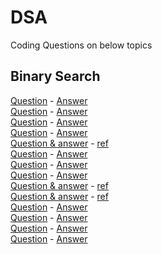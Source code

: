 # DSA
Coding Questions on below topics
## Binary Search
[Question](https://leetcode.com/problems/find-first-and-last-position-of-element-in-sorted-array/) - [Answer](https://github.com/PSoni8/DSA/blob/main/Find%20First%20and%20Last%20Position%20of%20Element%20in%20Sorted%20Array.cpp)</br>
[Question](https://www.geeksforgeeks.org/count-number-of-occurrences-or-frequency-in-a-sorted-array/) - [Answer](https://github.com/PSoni8/DSA/blob/main/Number%20of%20occurrence.cpp)</br>
[Question](https://leetcode.com/problems/find-minimum-in-rotated-sorted-array/) - [Answer](https://github.com/PSoni8/DSA/blob/main/Find%20Minimum%20in%20Rotated%20Sorted%20Array.cpp)</br>
[Question](https://leetcode.com/problems/search-in-rotated-sorted-array/) - [Answer](https://github.com/PSoni8/DSA/blob/main/Search%20in%20Rotated%20Sorted%20Array.cpp)</br>
[Question & answer](https://www.geeksforgeeks.org/search-almost-sorted-array/) - [ref](https://www.youtube.com/watch?v=W3-KgsCVH1U)</br>
[Question](https://www.geeksforgeeks.org/floor-in-a-sorted-array/) - [Answer](https://github.com/PSoni8/DSA/blob/main/Floor%20in%20a%20Sorted%20Array.cpp)</br>
[Question](https://www.geeksforgeeks.org/ceiling-in-a-sorted-array/) - [Answer](https://github.com/PSoni8/DSA/blob/main/Ceil%20in%20a%20sorted%20Array.cpp)</br>
[Question](https://leetcode.com/problems/find-smallest-letter-greater-than-target/) - [Answer](https://github.com/PSoni8/DSA/blob/main/Find%20Smallest%20Letter%20Greater%20Than%20Target.cpp)</br>
[Question & answer](https://www.geeksforgeeks.org/find-position-element-sorted-array-infinite-numbers/) - [ref](https://www.youtube.com/watch?v=FzvK5uuaki8&t=479s) </br>
[Question & answer](https://www.geeksforgeeks.org/find-index-first-1-infinite-sorted-array-0s-1s/) - [ref](https://www.youtube.com/watch?v=8x6dmO6XW8k&t=8s) </br>
[Question](https://leetcode.com/problems/find-peak-element/) - [Answer](https://github.com/PSoni8/DSA/blob/main/Find%20Peak%20Element.cpp)</br>
[Question](https://leetcode.com/problems/find-target-indices-after-sorting-array/) - [Answer](https://github.com/PSoni8/DSA/blob/main/Find%20Target%20Indices%20After%20Sorting%20Array.cpp)</br>
[Question](https://leetcode.com/problems/count-negative-numbers-in-a-sorted-matrix/) - [Answer](https://github.com/PSoni8/DSA/blob/main/Count%20Negative%20Numbers%20in%20a%20Sorted%20Matrix.cpp)</br>
[Question](https://practice.geeksforgeeks.org/problems/maximum-value-in-a-bitonic-array3001/1) - [Answer](https://github.com/PSoni8/DSA/blob/main/Bitonic%20Point.cpp)</br>
